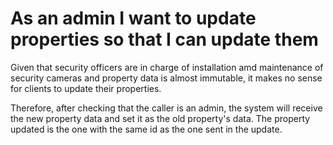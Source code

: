 # As an admin I want to update properties so that I can update them

Given that security officers are in charge of installation amd maintenance of security cameras and property data is almost immutable, it makes no sense for clients to update their properties.

Therefore, after checking that the caller is an admin, the system will receive the new property data and set it as the old property's data. The property updated is the one with the same id as the one sent in the update.
